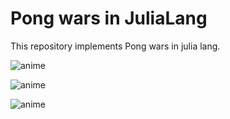 # Pong wars in JuliaLang

This repository implements Pong wars in julia lang.

![anime](https://github.com/YusukeYugeta/PongWars_JuliaLang/assets/83435925/9f7387ce-afcc-4eb3-8a54-a5fc3951fcaf)

![anime](https://github.com/YusukeYugeta/PongWars_JuliaLang/assets/83435925/64669fba-0a06-4a74-b3eb-38c833d5d395)

![anime](https://github.com/YusukeYugeta/PongWars_JuliaLang/assets/83435925/0d913df3-e25c-4687-8f36-9e5caa72fcca)



